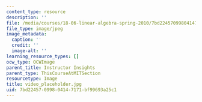 ```yaml
---
content_type: resource
description: ''
file: /media/courses/18-06-linear-algebra-spring-2010/7bd22457099804147171bf99693a25c1_video_placeholder.jpg
file_type: image/jpeg
image_metadata:
  caption: ''
  credit: ''
  image-alt: ''
learning_resource_types: []
ocw_type: OCWImage
parent_title: Instructor Insights
parent_type: ThisCourseAtMITSection
resourcetype: Image
title: video_placeholder.jpg
uid: 7bd22457-0998-0414-7171-bf99693a25c1
---
```

